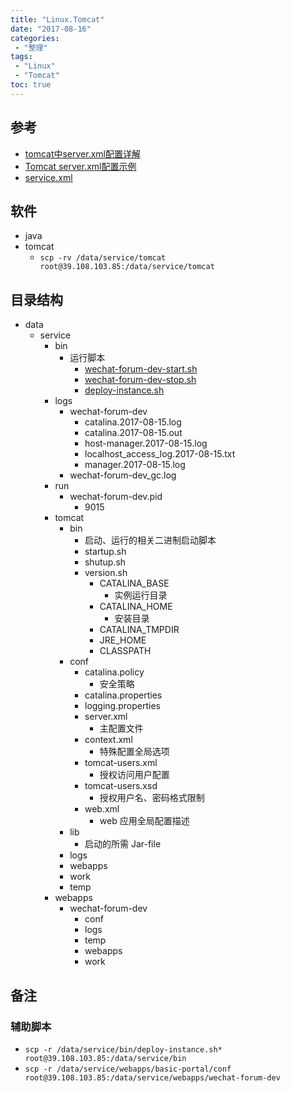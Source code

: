 ```yaml
---
title: "Linux.Tomcat"
date: "2017-08-16"
categories:
 - "整理"
tags:
 - "Linux"
 - "Tomcat"
toc: true
---
```



## 参考
- [tomcat中server.xml配置详解](http://blog.csdn.net/zcyhappy1314/article/details/10356909)
- [Tomcat server.xml配置示例](http://www.importnew.com/17124.html)
- [service.xml](http://doc.yqjdcyy.com/test.server.xml)


## 软件
- java
- tomcat
    - `scp -rv /data/service/tomcat root@39.108.103.85:/data/service/tomcat`

## 目录结构
- data
    - service
        - bin
            - 运行脚本
                - [wechat-forum-dev-start.sh](http://doc.yqjdcyy.com/wechat-forum-dev-start.sh)
                - [wechat-forum-dev-stop.sh](http://doc.yqjdcyy.com/wechat-forum-dev-stop.sh)
                - [deploy-instance.sh](http://doc.yqjdcyy.com/deploy-instance.sh)
        - logs
            - wechat-forum-dev
                - catalina.2017-08-15.log
                - catalina.2017-08-15.out
                - host-manager.2017-08-15.log
                - localhost_access_log.2017-08-15.txt
                - manager.2017-08-15.log
            - wechat-forum-dev_gc.log
        - run
            - wechat-forum-dev.pid
                - 9015
        - tomcat
            - bin
                - 启动、运行的相关二进制启动脚本
                - startup.sh
                - shutup.sh
                - version.sh
                    - CATALINA_BASE
                        - 实例运行目录
                    - CATALINA_HOME
                        - 安装目录
                    - CATALINA_TMPDIR
                    - JRE_HOME
                    - CLASSPATH
            - conf
                - catalina.policy
                    - 安全策略
                - catalina.properties
                - logging.properties
                - server.xml
                    - 主配置文件
                - context.xml
                    - 特殊配置全局选项
                - tomcat-users.xml
                    - 授权访问用户配置
                - tomcat-users.xsd
                    - 授权用户名、密码格式限制
                - web.xml
                    - web 应用全局配置描述
            - lib
                - 启动的所需 Jar-file
            - logs
            - webapps
            - work
            - temp
        - webapps
            - wechat-forum-dev
                - conf
                - logs
                - temp
                - webapps
                - work

## 备注
### 辅助脚本
- `scp -r /data/service/bin/deploy-instance.sh* root@39.108.103.85:/data/service/bin`
- `scp -r /data/service/webapps/basic-portal/conf root@39.108.103.85:/data/service/webapps/wechat-forum-dev`
